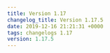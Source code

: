```yaml
---
title: Version 1.17
changelog_title: Version 1.17.5
date: 2019-12-16 21:21:31 +0000
tags: changelogs 1.17
version: 1.17.5
---
```

<script src="https://gist.github.com/spinnaker-release/11b548f1670c75683efaf98ed1a31761.js"/>